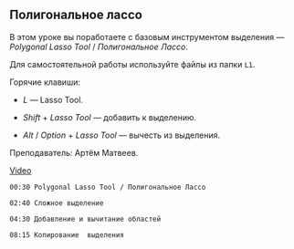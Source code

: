 ## Полигональное лассо

В этом уроке вы поработаете с базовым инструментом выделения — *Polygonal Lasso Tool* / *Полигональное Лассо*.

Для самостоятельной работы используйте файлы из папки `L1`. 

Горячие клавиши:

* *L* — Lasso Tool. 

* *Shift* + *Lasso Tool* — добавить к выделению. 

* *Alt* / *Option* + *Lasso Tool* — вычесть из выделения. 

Преподаватель: Артём Матвеев.

[Video](https://player.softculture.cc/embed/online/PSH/PSH_25.25.11_L1-12_Polygonal_Lasso_Tool)

``` chapters
00:30 Polygonal Lasso Tool / Полигональное Лассо

02:40 Сложное выделение

04:30 Добавление и вычитание областей

08:15 Копирование  выделения
```

